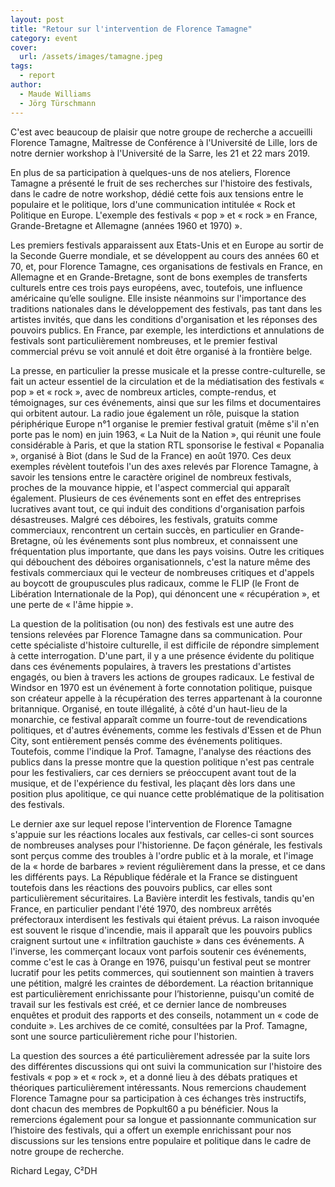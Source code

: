 ```yaml
---
layout: post
title: "Retour sur l'intervention de Florence Tamagne"
category: event
cover:
  url: /assets/images/tamagne.jpeg
tags:
  - report
author:
  - Maude Williams
  - Jörg Türschmann
---
```

C'est avec beaucoup de plaisir que notre groupe de recherche a accueilli Florence Tamagne, Maîtresse de Conférence à l'Université de Lille, lors de notre dernier workshop à l'Université de la Sarre, les 21 et 22 mars 2019.

 <!-- more -->

En plus de sa participation à quelques-uns de nos ateliers, Florence Tamagne a présenté le fruit de ses recherches sur l'histoire des festivals, dans le cadre de notre workshop, dédié cette fois aux tensions entre le populaire et le politique, lors d'une communication intitulée « Rock et Politique en Europe. L'exemple des festivals « pop » et « rock » en France, Grande-Bretagne et Allemagne (années 1960 et 1970) ».

Les premiers festivals apparaissent aux Etats-Unis et en Europe au sortir de la Seconde Guerre mondiale, et se développent au cours des années 60 et 70, et, pour Florence Tamagne, ces organisations de festivals en France, en Allemagne et en Grande-Bretagne, sont de bons exemples de transferts culturels entre ces trois pays européens, avec, toutefois, une influence américaine qu’elle souligne. Elle insiste néanmoins sur l'importance des traditions nationales dans le développement des festivals, pas tant dans les artistes invités, que dans les conditions d'organisation et les réponses des pouvoirs publics. En France, par exemple, les interdictions et annulations de festivals sont particulièrement nombreuses, et le premier festival commercial prévu se voit annulé et doit être organisé à la frontière belge.

La presse, en particulier la presse musicale et la presse contre-culturelle, se fait un acteur essentiel de la circulation et de la médiatisation des festivals « pop » et « rock », avec de nombreux articles, compte-rendus, et témoignages, sur ces événements, ainsi que sur les films et documentaires qui orbitent autour. La radio joue également un rôle, puisque la station périphérique Europe n°1 organise le premier festival gratuit (même s'il n'en porte pas le nom) en juin 1963, « La Nuit de la Nation », qui réunit une foule considérable à Paris, et que la station RTL sponsorise le festival « Popanalia », organisé à Biot (dans le Sud de la France) en août 1970. Ces deux exemples révèlent toutefois l'un des axes relevés par Florence Tamagne, à savoir les tensions entre le caractère originel de nombreux festivals, proches de la mouvance hippie, et l'aspect commercial qui apparaît également. Plusieurs de ces événements sont en effet des entreprises lucratives avant tout, ce qui induit des conditions d'organisation parfois désastreuses. Malgré ces déboires, les festivals, gratuits comme commerciaux, rencontrent un certain succès, en particulier en Grande-Bretagne, où les événements sont plus nombreux, et connaissent une fréquentation plus importante, que dans les pays voisins. Outre les critiques qui débouchent des déboires organisationnels, c'est la nature même des festivals commerciaux qui le vecteur de nombreuses critiques et d'appels au boycott de groupuscules plus radicaux, comme le FLIP (le Front de Libération Internationale de la Pop), qui dénoncent une « récupération », et une perte de « l'âme hippie ».

La question de la politisation (ou non) des festivals est une autre des tensions relevées par Florence Tamagne dans sa communication. Pour cette spécialiste d'histoire culturelle, il est difficile de répondre simplement à cette interrogation. D'une part, il y a une présence évidente du politique dans ces événements populaires, à travers les prestations d'artistes engagés, ou bien à travers les actions de groupes radicaux. Le festival de Windsor en 1970 est un événement à forte connotation politique, puisque son créateur appelle à la récupération des terres appartenant à la couronne britannique. Organisé, en toute illégalité, à côté d'un haut-lieu de la monarchie, ce festival apparaît comme un fourre-tout de revendications politiques, et d'autres événements, comme les festivals d'Essen et de Phun City, sont entièrement pensés comme des événements politiques. Toutefois, comme l'indique la Prof. Tamagne, l'analyse des réactions des publics dans la presse montre que la question politique n'est pas centrale pour les festivaliers, car ces derniers se préoccupent avant tout de la musique, et de l'expérience du festival, les plaçant dès lors dans une position plus apolitique, ce qui nuance cette problématique de la politisation des festivals.

Le dernier axe sur lequel repose l'intervention de Florence Tamagne s'appuie sur les réactions locales aux festivals, car celles-ci sont sources de nombreuses analyses pour l'historienne. De façon générale, les festivals sont perçus comme des troubles à l'ordre public et à la morale, et l'image de la « horde de barbares » revient régulièrement dans la presse, et ce dans les différents pays. La République fédérale et la France se distinguent toutefois dans les réactions des pouvoirs publics, car elles sont particulièrement sécuritaires. La Bavière interdit les festivals, tandis qu'en France, en particulier pendant l'été 1970, des nombreux arrêtés préfectoraux interdisent les festivals qui étaient prévus. La raison invoquée est souvent le risque d'incendie, mais il apparaît que les pouvoirs publics craignent surtout une « infiltration gauchiste » dans ces événements. A l'inverse, les commerçant locaux vont parfois soutenir ces événements, comme c'est le cas à Orange en 1976, puisqu'un festival peut se montrer lucratif pour les petits commerces, qui soutiennent son maintien à travers une pétition, malgré les craintes de débordement. La réaction britannique est particulièrement enrichissante pour l’historienne, puisqu'un comité de travail sur les festivals est créé, et ce dernier lance de nombreuses enquêtes et produit des rapports et des conseils, notamment un « code de conduite ». Les archives de ce comité, consultées par la Prof. Tamagne, sont une source particulièrement riche pour l'historien.

La question des sources a été particulièrement adressée par la suite lors des différentes discussions qui ont suivi la communication sur l'histoire des festivals « pop » et « rock », et a donné lieu à des débats pratiques et théoriques particulièrement intéressants. Nous remercions chaudement Florence Tamagne pour sa participation à ces échanges très instructifs, dont chacun des membres de Popkult60 a pu bénéficier. Nous la remercions également pour sa longue et passionnante communication sur l’histoire des festivals, qui a offert un exemple enrichissant pour nos discussions sur les tensions entre populaire et politique dans le cadre de notre groupe de recherche.

Richard Legay, C²DH

